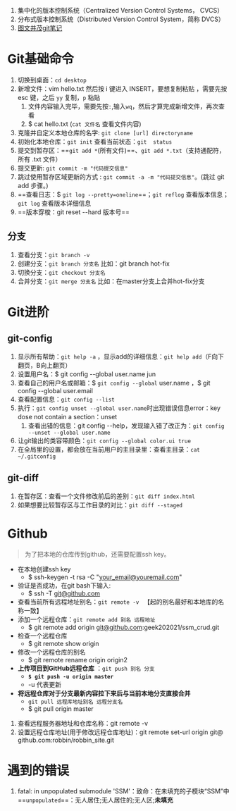 1. 集中化的版本控制系统（Centralized Version Control Systems， CVCS）
2. 分布式版本控制系统（Distributed Version Control System，简称 DVCS）
2. [图文并茂git笔记](https://blog.csdn.net/Augenstern_QXL/article/details/120088567)

# Git基础命令

1. 切换到桌面：`cd desktop`
3. 新增文件：vim hello.txt 然后按 i 键进入 INSERT，要想复制粘贴 ，需要先按 esc 键，之后 `yy` 复制，`p` 粘贴
   1. 文件内容输入完毕，需要先按`:`,输入`wq`，然后才算完成新增文件，再次查看
   2. $ cat hello.txt (`cat 文件名` 查看文件内容)
3. 克隆并自定义本地仓库的名字: `git clone [url] directoryname`
4. 初始化本地仓库：`git init`   查看当前状态：`git  status`
5. 提交到暂存区：==`git add *`(所有文件)==、`git add *.txt`（支持通配符，所有 .txt 文件）
6. 提交更新: `git commit -m "代码提交信息"`
7. 跳过使用暂存区域更新的方式 : `git commit -a -m "代码提交信息"`。(跳过 git add 步骤。)
8. ==查看日志：$ `git log --pretty=oneline`==；`git reflog` 查看版本信息；`git log` 查看版本详细信息
9. ==版本穿梭：git reset --hard 版本号==

##  分支

1. 查看分支：`git branch -v`
2. 创建分支：`git branch 分支名`   比如：git branch hot-fix
3. 切换分支：`git checkout 分支名` 
4. 合并分支：`git merge 分支名`   比如：在master分支上合并hot-fix分支

#  Git进阶

##  git-config

1. 显示所有帮助：`git help -a` ，显示add的详细信息：`git help add`（F向下翻页，B向上翻页）
2. 设置用户名：$ git config --global user.name jun
3. 查看自己的用户名或邮箱：$ `git config --global` user.name ，$ git config --global user.email
4. 查看配置信息：`git config --list`
5. 执行：`git config unset --global user.name`时出现错误信息error：key dose not contain a section：unset
   1. 查看出错的信息：git config --help，发现输入错了改正为：`git config --unset --global user.name`
6. 让git输出的类容带颜色：`git config --global color.ui true`
7. 在全局里的设置，都会放在当前用户的主目录里：查看主目录：`cat ~/.gitconfig`

## git-diff

1. 在暂存区：查看一个文件修改前后的差别：`git diff index.html`
2. 如果想要比较暂存区与工作目录的对比：`git diff --staged`

#  Github

> 为了把本地的仓库传到github，还需要配置ssh key。

- 在本地创建ssh key
  - $ ssh-keygen -t rsa -C "your_email@youremail.com"
- 验证是否成功，在git bash下输入:
  - $ ssh -T git@github.com
- 查看当前所有远程地址别名：`git remote -v `    【起的别名最好和本地库的名称一致】
- 添加一个远程仓库：`git remote add 别名 远程地址`
  - $ git remote add origin git@github.com:geek202021/ssm_crud.git
- 检查一个远程仓库
  - $ git remote show origin
- 修改一个远程仓库的别名
  - $ git remote rename origin origin2
- **上传项目到GitHub远程仓库** ：`git push 别名 分支`
  - **`$ git push -u origin master`**
  - -u 代表更新
- **将远程仓库对于分支最新内容拉下来后与当前本地分支直接合并**
  - `git pull 远程库地址别名 远程分支名`
  - $ git pull origin master


1. 查看远程服务器地址和仓库名称：git remote -v 
2. 设置远程仓库地址(用于修改远程仓库地址)：git remote set-url origin git@ github.com:robbin/robbin_site.git



#  遇到的错误

1. fatal: in unpopulated submodule 'SSM'：致命：在未填充的子模块“SSM”中 ==`unpopulated`==：无人居住;无人居住的;无人区;**未填充**

